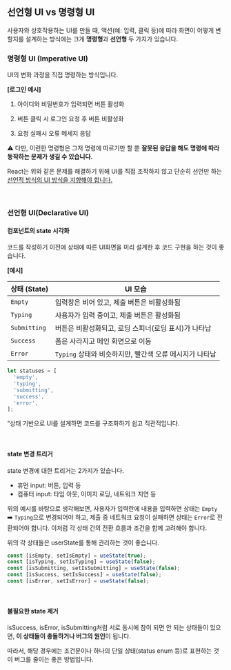 ## 선언형 UI vs 명령형 UI 

사용자와 상호작용하는 UI를 만들 때, 액션(예: 입력, 클릭 등)에 따라 화면이 어떻게 변할지를 설계하는 방식에는 크게 **명령형**과 **선언형** 두 가지가 있습니다.

### 명령형 UI (Imperative UI)
UI의 변화 과정을 직접 명령하는 방식입니다.

**[로그인 예시]**

1. 아이디와 비밀번호가 입력되면 버튼 활성화


2. 버튼 클릭 시 로그인 요청 후 버튼 비활성화


3. 요청 실패시 오류 메세지 응답


⚠️ 다만, 이런한 명령형은 그저 명령에 따르기만 할 뿐 **잘못된 응답을 해도 명령에 따라 동작하는 문제가 생길 수 있습니다.** 


React는 위와 같은 문제를 해결하기 위해 UI를 직접 조작하지 않고 단순히 선언만 하는 <ins>선언적 방식의 UI 방식을 지향해야 합니다. 

<br>

### 선언형 UI(Declarative UI)

#### 컴포넌트의 state 시각화

코드를 작성하기 이전에 상태에 따른 UI화면을 미리 설계한 후 코드 구현을 하는 것이 좋습니다. 

**[예시]**

| 상태 (State)   | UI 모습                              |
| ------------ |------------------------------------|
| `Empty`      | 입력창은 비어 있고, 제출 버튼은 비활성화됨           |
| `Typing`     | 사용자가 입력 중이고, 제출 버튼은 활성화됨           |
| `Submitting` | 버튼은 비활성화되고, 로딩 스피너(로딩 표시)가 나타남     |
| `Success`    | 폼은 사라지고 메인 화면으로 이동                 |
| `Error`      | `Typing` 상태와 비슷하지만, 빨간색 오류 메시지가 나타남 |

```js
let statuses = [
  'empty',
  'typing',
  'submitting',
  'success',
  'error',
];
```

“상태 기반으로 UI를 설계하면 코드를 구조화하기 쉽고 직관적입니다. 

<br>

#### state 변경 트리거

state 변경에 대한 트리거는 2가지가 있습니다. 

- 휴먼 input: 버튼, 입력 등
- 컴퓨터 input: 타임 아웃, 이미지 로딩, 네트워크 지연 등

위의 예시를 바탕으로 생각해보면, 사용자가 입력란에 내용을 입력하면 상태는 `Empty` ➡️ `Typing`으로 변경되어야 하고, 제출 중 네트워크 요청이 실패하면 상태는 `Error`로 전환되어야 합니다. 이처럼 각 상태 간의 전환 흐름과 조건을 함께 고려해야 합니다.


위의 각 상태들은 userState를 통해 관리하는 것이 좋습니다. 

```js
const [isEmpty, setIsEmpty] = useState(true);
const [isTyping, setIsTyping] = useState(false);
const [isSubmitting, setIsSubmitting] = useState(false);
const [isSuccess, setIsSuccess] = useState(false);
const [isError, setIsError] = useState(false);
```

<br>

#### 불필요한 state 제거 

isSuccess, isError, isSubmitting처럼 서로 동시에 참이 되면 안 되는 상태들이 있으면, **이 상태들이 충돌하거나 버그의 원인**이 됩니다.

따라서, 해당 경우에는 조건문이나 하나의 단일 상태(status enum 등)로 표현하는 것이 버그를 줄이는 좋은 방법입니다. 